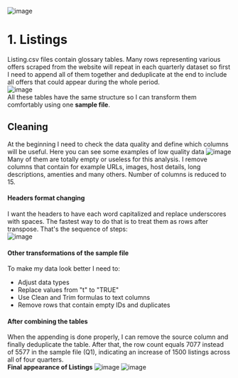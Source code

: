 ![image](https://github.com/jakubgrunwald/Inside-Airbnb-Data-Analysis-in-Excel-PQ/assets/159199366/03d0750d-a0a5-4973-afd7-674ac05957c1)  

# 1. Listings
Listing.csv files contain glossary tables. Many rows representing various offers scraped from the website will repeat in each quarterly dataset so first I need to append all of them together and deduplicate at the end to include all offers that could appear during the whole period.   
![image](https://github.com/jakubgrunwald/Inside-Airbnb-Data-Analysis-in-Excel-PQ/assets/159199366/0aeb7f17-56bf-44f7-bce2-48a841901165)  
All these tables have the same structure so I can transform them comfortably using one **sample file**.

## Cleaning
At the beginning I need to check the data quality and define which columns will be useful. Here you can see some examples of low quality data
![image](https://github.com/jakubgrunwald/Inside-Airbnb-Data-Analysis-in-Excel-PQ/assets/159199366/c5e842d8-03e3-41b1-970c-bb9f8571b422)
Many of them are totally empty or useless for this analysis. I remove columns that contain for example URLs, images, host details, long descriptions, amenties and many others. Number of columns is reduced to 15.  

#### Headers format changing
I want the headers to have each word capitalized and replace underscores with spaces. The fastest way to do that is to treat them as rows after transpose. That's the sequence of steps:  
![image](https://github.com/jakubgrunwald/Inside-Airbnb-Data-Analysis-in-Excel-PQ/assets/159199366/2bc5077a-5d68-4b15-af18-4e44b8ec56d3)  
  
#### Other transformations of the sample file  
To make my data look better I need to:  
* Adjust data types
* Replace values from "t" to "TRUE"
* Use Clean and Trim formulas to text columns
* Remove rows that contain empty IDs and duplicates

#### After combining the tables
When the appending is done properly, I can remove the source column and finally deduplicate the table. After that, the row count equals 7077 instead of 5577 in the sample file (Q1), indicating an increase of 1500 listings across all of four quarters.  
**Final appearance of Listings**
![image](https://github.com/jakubgrunwald/Inside-Airbnb-Data-Analysis-in-Excel-PQ/assets/159199366/c4ffec7d-3b27-4293-8bb1-1453a517c95f) ![image](https://github.com/jakubgrunwald/Inside-Airbnb-Data-Analysis-in-Excel-PQ/assets/159199366/da86a59c-2758-486d-b65e-389a1d1413df)










